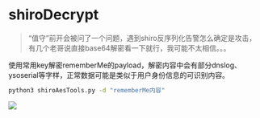 # shiroDecrypt
> “值守”前开会被问了一个问题，遇到shiro反序列化告警怎么确定是攻击，有几个老哥说直接base64解密看一下就行，我可能不太相信。。。

​		使用常用key解密rememberMe的payload，解密内容中会有部分dnslog、ysoserial等字样，正常数据可能是类似于用户身份信息的可识别内容。

```bash
python3 shiroAesTools.py -d "rememberMe内容"
```

<img src="https://raw.githubusercontent.com/ninefighter/shiroDecrypt/master/example.png">









